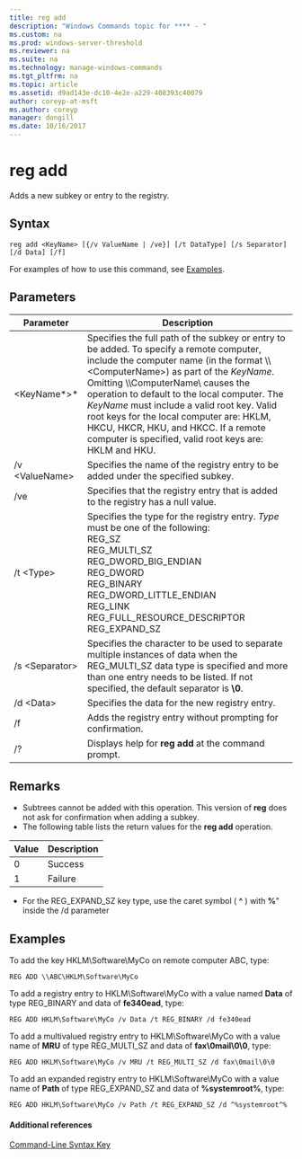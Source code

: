 ```yaml
---
title: reg add
description: "Windows Commands topic for **** - "
ms.custom: na
ms.prod: windows-server-threshold
ms.reviewer: na
ms.suite: na
ms.technology: manage-windows-commands
ms.tgt_pltfrm: na
ms.topic: article
ms.assetid: d9ad143e-dc10-4e2e-a229-408393c40079
author: coreyp-at-msft
ms.author: coreyp
manager: dongill
ms.date: 10/16/2017
---
```


# reg add



Adds a new subkey or entry to the registry.

## Syntax

```
reg add <KeyName> [{/v ValueName | /ve}] [/t DataType] [/s Separator] [/d Data] [/f]
```
For examples of how to use this command, see [Examples](#BKMK_examples).

## Parameters

|Parameter|Description|
|---------|-----------|
|\<KeyName*>*|Specifies the full path of the subkey or entry to be added. To specify a remote computer, include the computer name (in the format \\\\\<ComputerName>\) as part of the *KeyName*. Omitting \\\\ComputerName\ causes the operation to default to the local computer. The *KeyName* must include a valid root key. Valid root keys for the local computer are: HKLM, HKCU, HKCR, HKU, and HKCC. If a remote computer is specified, valid root keys are: HKLM and HKU.|
|/v \<ValueName>|Specifies the name of the registry entry to be added under the specified subkey.|
|/ve|Specifies that the registry entry that is added to the registry has a null value.|
|/t \<Type>|Specifies the type for the registry entry. *Type* must be one of the following:</br>REG_SZ</br>REG_MULTI_SZ</br>REG_DWORD_BIG_ENDIAN</br>REG_DWORD</br>REG_BINARY</br>REG_DWORD_LITTLE_ENDIAN</br>REG_LINK</br>REG_FULL_RESOURCE_DESCRIPTOR</br>REG_EXPAND_SZ|
|/s \<Separator>|Specifies the character to be used to separate multiple instances of data when the REG_MULTI_SZ data type is specified and more than one entry needs to be listed. If not specified, the default separator is **\0**.|
|/d \<Data>|Specifies the data for the new registry entry.|
|/f|Adds the registry entry without prompting for confirmation.|
|/?|Displays help for **reg add** at the command prompt.|

## Remarks

-   Subtrees cannot be added with this operation. This version of **reg** does not ask for confirmation when adding a subkey.
-   The following table lists the return values for the **reg add** operation.

|Value|Description|
|-----|-----------|
|0|Success|
|1|Failure|
-   For the REG_EXPAND_SZ key type, use the caret symbol ( **^** ) with **%**" inside the /d parameter

## <a name="BKMK_examples"></a>Examples

To add the key HKLM\Software\MyCo on remote computer ABC, type:
```
REG ADD \\ABC\HKLM\Software\MyCo
```
To add a registry entry to HKLM\Software\MyCo with a value named **Data** of type REG_BINARY and data of **fe340ead**, type:
```
REG ADD HKLM\Software\MyCo /v Data /t REG_BINARY /d fe340ead
```
To add a multivalued registry entry to  HKLM\Software\MyCo with a value name of **MRU** of type REG_MULTI_SZ and data of **fax\0mail\0\0**, type:
```
REG ADD HKLM\Software\MyCo /v MRU /t REG_MULTI_SZ /d fax\0mail\0\0
```
To add an expanded registry entry to HKLM\Software\MyCo with a value name of **Path** of type REG_EXPAND_SZ and data of **%systemroot%**, type:
```
REG ADD HKLM\Software\MyCo /v Path /t REG_EXPAND_SZ /d ^%systemroot^%
```

#### Additional references

[Command-Line Syntax Key](command-line-syntax-key.md)